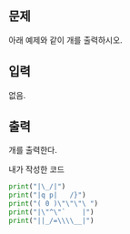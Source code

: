## 문제
아래 예제와 같이 개를 출력하시오.

## 입력
없음.

## 출력
개를 출력한다.

내가 작성한 코드
```python
print("|\_/|")
print("|q p|   /}")
print("( 0 )\"\"\"\ ")
print("|\"^\"`    |")
print("||_/=\\\\__|")
```

